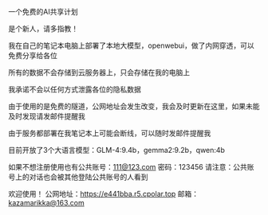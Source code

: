 一个免费的AI共享计划

是个新人，请多指教！

我在自己的笔记本电脑上部署了本地大模型，openwebui，做了内网穿透，可以免费分享给各位

所有的数据不会存储到云服务器上，只会存储在我的电脑上

我承诺不会以任何方式泄露各位的隐私数据

由于使用的是免费的隧道，公网地址会发生改变，我会及时更新在这里，如果未能及时发现请发邮件提醒我

由于服务都部署在我笔记本上可能会断线，可以随时发邮件提醒我

目前开放了3个大语言模型：GLM-4:9.4b，gemma2:9.2b，qwen:4b

如果不想注册使用也有公共账号：111@123.com  密码：123456
请注意：公共账号上的对话也会被其他登陆公共账号的人看到


欢迎使用！
公网地址：https://e441bba.r5.cpolar.top
邮箱：kazamarikka@163.com
